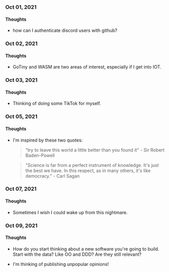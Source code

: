 ### Oct 01, 2021

#### Thoughts

- how can I authenticate discord users with github?



### Oct 02, 2021

#### Thoughts

- GoTiny and WASM are two areas of interest, especially if I get into IOT.



### Oct 03, 2021

#### Thoughts

- Thinking of doing some TikTok for myself.

  

### Oct 05, 2021

#### Thoughts

- I'm inspired by these two quotes:

  > “try to leave this world a little better than you found it" - Sir Robert Baden-Powell

  > "Science is far from a perfect instrument of knowledge. It's just the best we have. In this respect, as in many others, it's like democracy." - Carl Sagan



### Oct 07, 2021

#### Thoughts

- Sometimes I wish I could wake up from this nightmare.



### Oct 09, 2021

#### Thoughts

- How do you start thinking about a new software you're going to build. Start with the data? Like OO and DDD? Are they still relevant?

- I'm thinking of publishing unpopular opinions!

  
